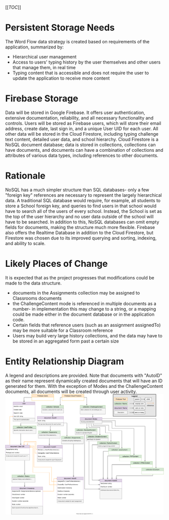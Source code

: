 [[_TOC_]]
# Persistent Storage Needs
The Word Flow data strategy is created based on requirements of the application, summarized by:
- Hierarchical user management
- Access to users' typing history by the user themselves and other users that manage them, in real time
- Typing content that is accessible and does not require the user to update the application to receive more content

# Firebase Storage
Data will be stored in Google Firebase. It offers user authentication, extensive documentation, reliability, and all necessary functionality and controls. Users will be stored as Firebase users, which will store their email address, create date, last sign in, and a unique User UID for each user. All other data will be stored in the Cloud Firestore, including typing challenge text content, detailed user data, and school hierarchy. Cloud Firestore is a NoSQL document database; data is stored in collections, collections can have documents, and documents can have a combination of collections and attributes of various data types, including references to other documents. 

# Rationale
NoSQL has a much simpler structure than SQL databases- only a few "foreign key" references are necessary to represent the largely hierarchical data. A traditional SQL database would require, for example, all students to store a School foreign key, and queries to find users in that school would have to search all of the users of every school. Instead, the School is set as the top of the user hierarchy and no user data outside of the school will have to be searched. In addition to this, NoSQL databases can omit empty fields for documents, making the structure much more flexible. Firebase also offers the Realtime Database in addition to the Cloud Firestore, but Firestore was chosen due to its improved querying and sorting, indexing, and ability to scale.

# Likely Places of Change
It is expected that as the project progresses that modifications could be made to the data structure.
- documents in the Assignments collection may be assigned to Classrooms documents
- the ChallengeContent mode is referenced in multiple documents as a number- in implementation this may change to a string, or a mapping could be made either in the document database or in the application code.
- Certain fields that reference users (such as an assignment assignedTo) may be more suitable for a Classroom reference
- Users may build very large history collections, and the data may have to be stored in an aggregated form past a certain size

# Entity Relationship Diagram
A legend and descriptions are provided. Note that documents with "AutoID" as their name represent dynamically created documents that will have an ID generated for them. With the exception of Modes and the ChallengeContent documents, all documents will be created through user activity.
![Persistent_Storage_Details.svg](uploads/65e2557cbd59a817c3f833b7acc1eb19/Persistent_Storage_Details.svg)
